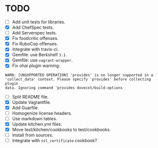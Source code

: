 TODO
====

* [ ] Add unit tests for libraries.
* [x] Add ChefSpec tests.
* [ ] Add Serverspec tests.
* [x] Fix foodcritic offenses.
* [x] Fix RuboCop offenses.
* [x] Integrate with travis-ci.
* [x] Gemfile: use Berkshelf `3.1`.
* [x] Gemfile: use `vagrant-wrapper`.
* [x] Fix ohai plugin warning:
```
WARN: [UNSUPPORTED OPERATION] 'provides' is no longer supported in a
'collect_data' context. Please specify 'provides' before collecting plugin
data. Ignoring command 'provides dovecot/build-options
```
* [ ] Split README file.
* [x] Update Vagrantfile.
* [x] Add Guarfile.
* [ ] Homogenize license headers.
* [ ] Use markdown tables.
* [x] Update kitchen.yml files.
* [x] Move test/kitchen/cookbooks to test/cookbooks.
* [ ] Install from sources.
* [ ] Integrate with `ssl_certificate` cookbook?

